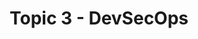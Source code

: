 ---
title: Topic 3 - DevSecOps
layout: default
has_children: true
parent: Lab Infrastructure Setup Guide
has_toc: false
---